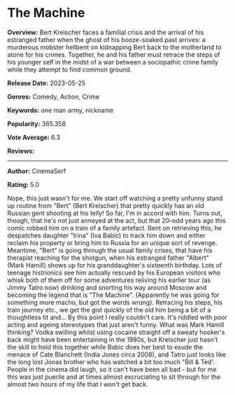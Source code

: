 # The Machine

**Overview:** Bert Kreischer faces a familial crisis and the arrival of his estranged father when the ghost of his booze-soaked past arrives: a murderous mobster hellbent on kidnapping Bert back to the motherland to atone for his crimes. Together, he and his father must retrace the steps of his younger self in the midst of a war between a sociopathic crime family while they attempt to find common ground.

**Release Date:** 2023-05-25

**Genres:** Comedy, Action, Crime

**Keywords:** one man army, nickname

**Popularity:** 365.358

**Vote Average:** 6.3

**Reviews:**

---

**Author:** CinemaSerf

**Rating:** 5.0

Nope, this just wasn't for me. We start off watching a pretty unfunny stand up routine from "Bert" (Bert Kreischer) that pretty quickly has an old Russian gent shooting at his telly! So far, I'm in accord with him. Turns out, though, that he's not just annoyed at the act, but that 20-odd years ago this comic robbed him on a train of a family artefact. Bent on retrieving this, he despatches daughter "Irina" (Iva Babic) to track him down and either reclaim his property or bring him to Russia for an unique sort of revenge. Meantime, "Bert" is going through the usual family crises, that have his therapist reaching for the shotgun, when his estranged father "Albert" (Mark Hamill) shows up for his granddaughter's sixteenth birthday. Lots of teenage histrionics see him actually rescued by his European visitors who whisk both of them off for some adventures reliving his earlier tour (as Jimmy Tatro now) drinking and snorting his way around Moscow and becoming the legend that is "The Machine". (Apparently he was going for something more macho, but got the words wrong). Retracing his steps, his train journey etc., we get the gist quickly of the old him being a bit of a thoughtless tit and... By this point I really couldn't care. It's riddled with poor acting and ageing stereotypes that just aren't funny. What was Mark Hamill thinking? Vodka swilling whilst using cocaine straight off a sweaty hooker's back might have been entertaining in the 1980s, but Kreischer just hasn't the skill to hold this together while Babic does her best to exude the menace of Cate Blanchett (India Jones circa 2008), and Tatro just looks like the long lost Jonas brother who has watched a bit too much "Bill & Ted'. People in the cinema did laugh, so it can't have been all bad - but for me this was just puerile and at times almost excruciating to sit through for the almost two hours of my life that I won't get back.

